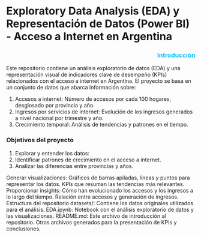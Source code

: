 # Exploratory Data Analysis (EDA) y Representación de Datos (Power BI) - Acceso a Internet en Argentina

<h3 style="color:#00BFFF; text-align:right;">Introducción</h3>

Este repositorio contiene un análisis exploratorio de datos (EDA) y una representación visual de indicadores clave de desempeño (KPIs) relacionados con el acceso a internet en Argentina. El proyecto se basa en un conjunto de datos que abarca información sobre:<br>
<ol>
<li>Accesos a internet: Número de accesos por cada 100 hogares, desglosado por provincia y año.</li>
<li>Ingresos por servicios de internet: Evolución de los ingresos generados a nivel nacional por trimestre y año.</li>
<li>Crecimiento temporal: Análisis de tendencias y patrones en el tiempo.</li>
</ol>
<h3>Objetivos del proyecto</h3>
<ol>
<li>Explorar y entender los datos:</li>
<li>Identificar patrones de crecimiento en el acceso a internet.</li>
<li>Analizar las diferencias entre provincias y años.</li>
</ol>
Generar visualizaciones:
Gráficos de barras apiladas, líneas y puntos para representar los datos.
KPIs que resuman las tendencias más relevantes.
Proporcionar insights:
Cómo han evolucionado los accesos y los ingresos a lo largo del tiempo.
Relación entre accesos y generación de ingresos.
Estructura del repositorio
datasets/: Contiene los datos originales utilizados para el análisis.
EDA.ipynb: Notebook con el análisis exploratorio de datos y las visualizaciones.
README.md: Este archivo de introducción al repositorio.
Otros archivos generados para la presentación de KPIs y conclusiones.

